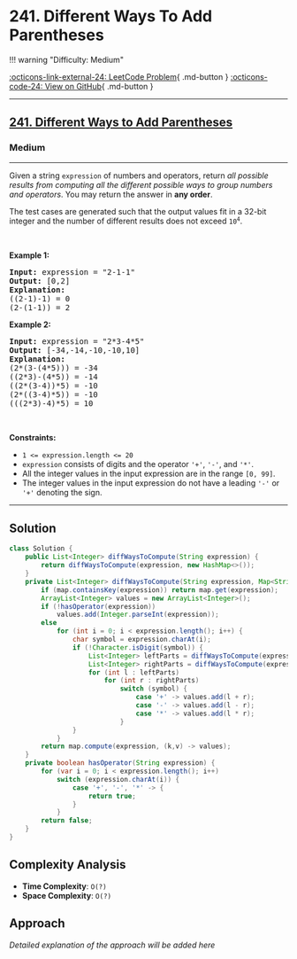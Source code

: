 # 241. Different Ways To Add Parentheses

!!! warning "Difficulty: Medium"

[:octicons-link-external-24: LeetCode Problem](https://leetcode.com/problems/different-ways-to-add-parentheses/){ .md-button }
[:octicons-code-24: View on GitHub](https://github.com/RAJ8664/Leetcode/tree/master/0241-different-ways-to-add-parentheses){ .md-button }

---

<h2><a href="https://leetcode.com/problems/different-ways-to-add-parentheses">241. Different Ways to Add Parentheses</a></h2><h3>Medium</h3><hr><p>Given a string <code>expression</code> of numbers and operators, return <em>all possible results from computing all the different possible ways to group numbers and operators</em>. You may return the answer in <strong>any order</strong>.</p>

<p>The test cases are generated such that the output values fit in a 32-bit integer and the number of different results does not exceed <code>10<sup>4</sup></code>.</p>

<p>&nbsp;</p>
<p><strong class="example">Example 1:</strong></p>

<pre>
<strong>Input:</strong> expression = &quot;2-1-1&quot;
<strong>Output:</strong> [0,2]
<strong>Explanation:</strong>
((2-1)-1) = 0 
(2-(1-1)) = 2
</pre>

<p><strong class="example">Example 2:</strong></p>

<pre>
<strong>Input:</strong> expression = &quot;2*3-4*5&quot;
<strong>Output:</strong> [-34,-14,-10,-10,10]
<strong>Explanation:</strong>
(2*(3-(4*5))) = -34 
((2*3)-(4*5)) = -14 
((2*(3-4))*5) = -10 
(2*((3-4)*5)) = -10 
(((2*3)-4)*5) = 10
</pre>

<p>&nbsp;</p>
<p><strong>Constraints:</strong></p>

<ul>
	<li><code>1 &lt;= expression.length &lt;= 20</code></li>
	<li><code>expression</code> consists of digits and the operator <code>&#39;+&#39;</code>, <code>&#39;-&#39;</code>, and <code>&#39;*&#39;</code>.</li>
	<li>All the integer values in the input expression are in the range <code>[0, 99]</code>.</li>
	<li>The integer values in the input expression do not have a leading <code>&#39;-&#39;</code> or <code>&#39;+&#39;</code> denoting the sign.</li>
</ul>


---

## Solution

```java
class Solution {
    public List<Integer> diffWaysToCompute(String expression) {
	    return diffWaysToCompute(expression, new HashMap<>());
    }
    private List<Integer> diffWaysToCompute(String expression, Map<String, List<Integer>> map) {
        if (map.containsKey(expression)) return map.get(expression);
        ArrayList<Integer> values = new ArrayList<Integer>();
        if (!hasOperator(expression))
            values.add(Integer.parseInt(expression));
        else
            for (int i = 0; i < expression.length(); i++) {
                char symbol = expression.charAt(i);
                if (!Character.isDigit(symbol)) {
                    List<Integer> leftParts = diffWaysToCompute(expression.substring(0, i), map);
                    List<Integer> rightParts = diffWaysToCompute(expression.substring(i + 1), map);
                    for (int l : leftParts)
                        for (int r : rightParts)
                            switch (symbol) {
                                case '+' -> values.add(l + r);
                                case '-' -> values.add(l - r);
                                case '*' -> values.add(l * r);
                            }
                }
            }
        return map.compute(expression, (k,v) -> values);
    }
    private boolean hasOperator(String expression) {
        for (var i = 0; i < expression.length(); i++)
            switch (expression.charAt(i)) {
                case '+', '-', '*' -> {
                    return true;
                }
            }
        return false;
    }
}
```

## Complexity Analysis

- **Time Complexity**: `O(?)`
- **Space Complexity**: `O(?)`

## Approach

*Detailed explanation of the approach will be added here*

